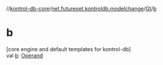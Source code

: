 //[kontrol-db-core](../../../index.md)/[net.futureset.kontroldb.modelchange](../index.md)/[Gt](index.md)/[b](b.md)

# b

[core engine and default templates for kontrol-db]\
val [b](b.md): [Operand](../-operand/index.md)
